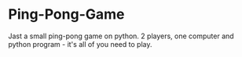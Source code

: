 # Ping-Pong-Game
Jast a small ping-pong game on python. 2 players, one computer and python program - it's all of you need to play.

